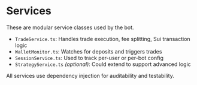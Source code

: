 # Services

These are modular service classes used by the bot.

- `TradeService.ts`: Handles trade execution, fee splitting, Sui transaction logic
- `WalletMonitor.ts`: Watches for deposits and triggers trades
- `SessionService.ts`: Used to track per-user or per-bot config
- `StrategyService.ts` *(optional)*: Could extend to support advanced logic

All services use dependency injection for auditability and testability.
